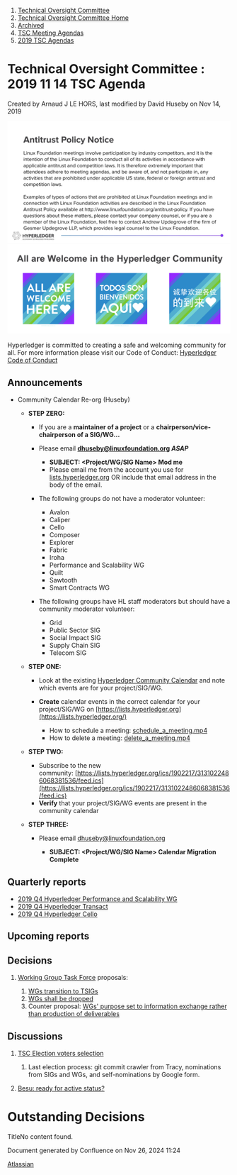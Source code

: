 1. [Technical Oversight Committee](index.html)
2. [Technical Oversight Committee Home](Technical-Oversight-Committee-Home_21430274.html)
3. [Archived](Archived_21447696.html)
4. [TSC Meeting Agendas](TSC-Meeting-Agendas_21448768.html)
5. [2019 TSC Agendas](2019-TSC-Agendas_21448769.html)

# Technical Oversight Committee : 2019 11 14 TSC Agenda

Created by Arnaud J LE HORS, last modified by David Huseby on Nov 14, 2019

![](attachments/21431877/21448548.png?height=250) ![](attachments/21431877/21448549.png?height=250)

Hyperledger is committed to creating a safe and welcoming community for all. For more information please visit our Code of Conduct: [Hyperledger Code of Conduct](https://lf-hyperledger.atlassian.net/wiki/spaces/HYP/pages/19595281/Hyperledger+Code+of+Conduct)

## Announcements

- Community Calendar Re-org (Huseby)
  
  - **STEP ZERO:** 
    
    - If you are a **maintainer of a project** or a **chairperson/vice-chairperson of a SIG/WG...**
    - Please email **[dhuseby@linuxfoundation.org](mailto:dhuseby@linuxfoundation.org) *ASAP***
      
      - **SUBJECT: &lt;Project/WG/SIG Name&gt; Mod me**
      - Please email me from the account you use for [lists.hyperledger.org](http://lists.hyperledger.org) OR include that email address in the body of the email.
    - The following groups do not have a moderator volunteer:
      
      - Avalon
      - Caliper
      - Cello
      - Composer
      - Explorer
      - Fabric
      - Iroha
      - Performance and Scalability WG
      - Quilt
      - Sawtooth
      - Smart Contracts WG
    - The following groups have HL staff moderators but should have a community moderator volunteer:
      
      - Grid
      - Public Sector SIG
      - Social Impact SIG
      - Supply Chain SIG
      - Telecom SIG
  - **STEP ONE:**
    
    - Look at the existing [Hyperledger Community Calendar](https://calendar.google.com/calendar/embed?mode=AGENDA&src=linuxfoundation.org_nf9u64g9k9rvd9f8vp4vur23b0%40group.calendar.google.com&ctz=UTC) and note which events are for your project/SIG/WG.
    - **Create** calendar events in the correct calendar for your project/SIG/WG on [https://lists.hyperledger.org](https://lists.hyperledger.org/)
      
      - How to schedule a meeting: [schedule\_a\_meeting.mp4](https://lf-hyperledger.atlassian.net/wiki/download/attachments/21437482/schedule_a_meeting.mp4?version=1&modificationDate=1573105480000&api=v2)
      - How to delete a meeting: [delete\_a\_meeting.mp4](https://lf-hyperledger.atlassian.net/wiki/download/attachments/21437482/delete_a_meeting.mp4?version=1&modificationDate=1573105497000&api=v2)
  - **STEP TWO:**
    
    - Subscribe to the new community: [https://lists.hyperledger.org/ics/1902217/3131022486068381536/feed.ics](https://lists.hyperledger.org/ics/1902217/3131022486068381536/feed.ics)
    - **Verify** that your project/SIG/WG events are present in the community calendar
  - **STEP THREE:**
    
    - Please email [dhuseby@linuxfoundation.org](mailto:dhuseby@linuxfoundation.org)
      
      - **SUBJECT: &lt;Project/WG/SIG Name&gt; Calendar Migration Complete**

## Quarterly reports

- [2019 Q4 Hyperledger Performance and Scalability WG](https://lf-hyperledger.atlassian.net/wiki/display/HYP/2019+Q4+Performance+and+Scale+WG)
- [2019 Q4 Hyperledger Transact](https://lf-hyperledger.atlassian.net/wiki/display/HYP/2019+Q4+Hyperledger+Transact)
- [2019 Q4 Hyperledger Cello](/wiki/pages/createpage.action?spaceKey=HYP&title=2019%20Q4%20Hyperledger%20Cello)

## Upcoming reports

## Decisions

1. [Working Group Task Force](https://lf-hyperledger.atlassian.net/wiki/spaces/TF/pages/20873361/Working+Group+Task+Force) proposals:
   
   1. [WGs transition to TSIGs](https://lf-hyperledger.atlassian.net/wiki/display/TSC/WGs+transition+to+TSIGs)
   2. [WGs shall be dropped](https://lf-hyperledger.atlassian.net/wiki/display/TSC/WGs+shall+be+dropped)
   3. Counter proposal: [WGs' purpose set to information exchange rather than production of deliverables](WGs%27-purpose-set-to-information-exchange-rather-than-production-of-deliverables_21437726.html)

## Discussions

1. [TSC Election voters selection](https://lf-hyperledger.atlassian.net/wiki/display/TSC/TSC+Election+voters+selection)
   
   1. Last election process: git commit crawler from Tracy, nominations from SIGs and WGs, and self-nominations by Google form.
2. [Besu: ready for active status?](https://lf-hyperledger.atlassian.net/wiki/pages/viewpage.action?pageId=21437283)

# Outstanding Decisions

TitleNo content found.

Document generated by Confluence on Nov 26, 2024 11:24

[Atlassian](http://www.atlassian.com/)
